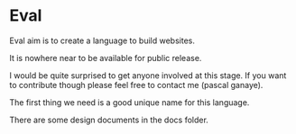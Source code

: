 Eval 
====

Eval aim is to create a language to build websites.

It is nowhere near to be available for public release.


I would be quite surprised to get anyone involved at this stage. If you want to contribute though please feel free to contact me (pascal ganaye).

The first thing we need is a good unique name for this language.


There are some design documents in the docs folder.
